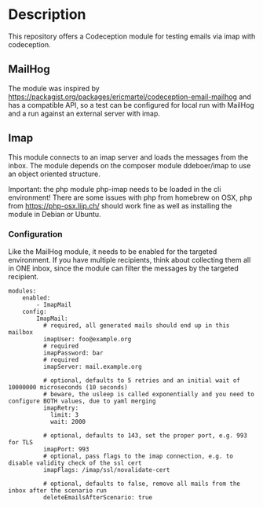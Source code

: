 # Description

This repository offers a Codeception module for testing emails via imap with codeception.

## MailHog

The module was inspired by https://packagist.org/packages/ericmartel/codeception-email-mailhog and has a compatible API, so a test can be configured for local run with MailHog and a run against an external server with imap.

## Imap

This module connects to an imap server and loads the messages from the inbox. The module depends on the composer module ddeboer/imap to use an object oriented structure. 

Important: the php module php-imap needs to be loaded in the cli environment! There are some issues with php from homebrew on OSX, php from https://php-osx.liip.ch/ should work fine as well as installing the module in Debian or Ubuntu.

### Configuration

Like the MailHog module, it needs to be enabled for the targeted environment. If you have multiple recipients, think about collecting them all in ONE inbox, since the module can filter the messages by the targeted recipient.


~~~
modules:
    enabled:
        - ImapMail
    config:
        ImapMail:
          # required, all generated mails should end up in this mailbox
          imapUser: foo@example.org
          # required
          imapPassword: bar
          # required
          imapServer: mail.example.org
          
          # optional, defaults to 5 retries and an initial wait of 10000000 microseconds (10 seconds) 
          # beware, the usleep is called exponentially and you need to configure BOTH values, due to yaml merging 
          imapRetry:
            limit: 3
            wait: 2000
          
          # optional, defaults to 143, set the proper port, e.g. 993 for TLS
          imapPort: 993
          # optional, pass flags to the imap connection, e.g. to disable validity check of the ssl cert
          imapFlags: /imap/ssl/novalidate-cert
          
          # optional, defaults to false, remove all mails from the inbox after the scenario run
          deleteEmailsAfterScenario: true
~~~